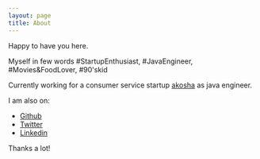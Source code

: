 ```yaml
---
layout: page
title: About
---
```


<p class="message">
  Happy to have you here.
</p>

Myself in few words #StartupEnthusiast, #JavaEngineer, #Movies&FoodLover, #90'skid

Currently working for a consumer service startup [akosha](http://www.akosha.com) as java engineer. 

I am also on:

* [Github](https://github.com/prathapc)
* [Twitter](https://twitter.com/pchoudhury28)
* [Linkedin](https://in.linkedin.com/in/prathapc)



Thanks a lot!
